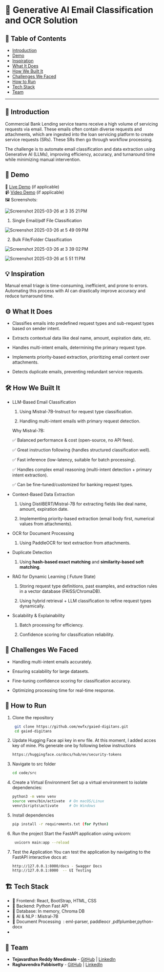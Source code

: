 # 🚀 Generative AI Email Classification and OCR Solution

## 📌 Table of Contents
- [Introduction](#introduction)
- [Demo](#demo)
- [Inspiration](#inspiration)
- [What It Does](#what-it-does)
- [How We Built It](#how-we-built-it)
- [Challenges We Faced](#challenges-we-faced)
- [How to Run](#how-to-run)
- [Tech Stack](#tech-stack)
- [Team](#team)

---

## 🎯 Introduction
Commercial Bank Lending service teams receive a high volume of servicing requests via email. These emails often contain diverse requests and attachments, which are ingested into the loan servicing platform to create service requests (SRs). These SRs then go through workflow processing.

The challenge is to automate email classification and data extraction using Generative AI (LLMs), improving efficiency, accuracy, and turnaround time while minimizing manual intervention. 
## 🎥 Demo
🔗 [Live Demo](#) (if applicable)  
📹 [Video Demo](#) (if applicable)  
🖼️ Screenshots:

![Screenshot 2025-03-26 at 3 35 21 PM](https://github.com/user-attachments/assets/3e0da19b-ad98-4dc3-b3c5-0235326b27a9)


1. Single Email/pdf File Classification

![Screenshot 2025-03-26 at 5 49 09 PM](https://github.com/user-attachments/assets/12fbe4b9-de96-41e7-9cb4-02f71dd46aa9)



2. Bulk File/Folder Classification

![Screenshot 2025-03-26 at 3 39 02 PM](https://github.com/user-attachments/assets/9e4e70ce-2fa3-4be8-98ed-a2ac749b8905)


![Screenshot 2025-03-26 at 5 51 11 PM](https://github.com/user-attachments/assets/fb724cc6-b89e-4d44-86ef-e5ad3b4c15eb)



## 💡 Inspiration
Manual email triage is time-consuming, inefficient, and prone to errors. Automating this process with AI can drastically improve accuracy and reduce turnaround time.

## ⚙️ What It Does

- Classifies emails into predefined request types and sub-request types based on sender intent.

- Extracts contextual data like deal name, amount, expiration date, etc.

- Handles multi-intent emails, determining the primary request type.

- Implements priority-based extraction, prioritizing email content over attachments.

- Detects duplicate emails, preventing redundant service requests.

## 🛠️ How We Built It


- LLM-Based Email Classification

   1. Using Mistral-7B-Instruct for request type classification.

   2. Handling multi-intent emails with primary request detection.

   Why Mistral-7B:

   ✅ Balanced performance & cost (open-source, no API fees).
   
   ✅ Great instruction following (handles structured classification well).
   
   ✅ Fast inference (low-latency, suitable for batch processing).
   
   ✅ Handles complex email reasoning (multi-intent detection + primary intent extraction).
   
   ✅ Can be fine-tuned/customized for banking request types.
   

- Context-Based Data Extraction

   1. Using DistilBERT/Mistral-7B for extracting fields like deal name, amount, expiration date.

   2. Implementing priority-based extraction (email body first, numerical values from attachments).

- OCR for Document Processing

   1. Using PaddleOCR for text extraction from attachments.

- Duplicate Detection

   1. Using **hash-based exact matching** and **similarity-based soft matching**.

- RAG for Dynamic Learning ( Future State)

   1. Storing request type definitions, past examples, and extraction rules in a vector database (FAISS/ChromaDB).

   2. Using hybrid retrieval + LLM classification to refine request types dynamically.

- Scalability & Explainability

   1. Batch processing for efficiency.

   2. Confidence scoring for classification reliability.


## 🚧 Challenges We Faced

- Handling multi-intent emails accurately.

- Ensuring scalability for large datasets.

- Fine-tuning confidence scoring for classification accuracy.

- Optimizing processing time for real-time response.

## 🏃 How to Run
1. Clone the repository  
   ```sh
    git clone https://github.com/ewfx/gaied-digitans.git
    cd gaied-digitans
     ```
2. Update Hugging Face api key in env file. At this moment, I added acces key of mine. Pls generate one by following below instructions
   ```sh
   https://huggingface.co/docs/hub/en/security-tokens
     ```
  
3. Navigate to src folder
   ```sh
   cd code/src
   ```
4. Create a Virtual Environment
   Set up a virtual environment to isolate dependencies:
   ```sh
   python3 -m venv venv
   source venv/bin/activate  # On macOS/Linux
   venv\Scripts\activate     # On Windows
   ```
5. Install dependencies  
   ```sh
   pip install -r requirements.txt (for Python)
   ```
6. Run the project
   Start the FastAPI application using uvicorn:
   ```sh
    uvicorn main:app --reload
   ```
7. Test the Application
   You can test the application by navigating to the FastAPI interactive docs at:
   ```sh
   http://127.0.0.1:8000/docs - Swagger Docs
   http://127.0.0.1:8000  -- UI Testing
   ```
## 🏗️ Tech Stack
- 🔹 Frontend: React, BootStrap, HTML, CSS
- 🔹 Backend: Python Fast API 
- 🔹 Database: In memory, Chroma DB
- 🔹 AI & NLP : Mistral-7B
- 🔹 Document Processing  : eml-parser, paddleocr ,pdfplumber,python-docx
- 

## 👥 Team
- **Tejavardhan Reddy Meedimale** - [GitHub](#tejamvreddy) | [LinkedIn](#)
- **Raghavendra Pabbisetty** - [GitHub](#praghu1980) | [LinkedIn](#)

